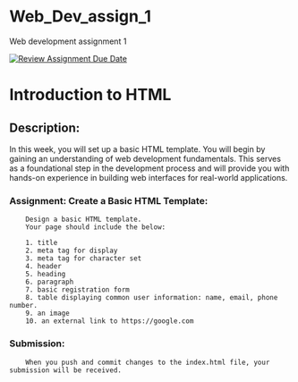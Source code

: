 # Web_Dev_assign_1

Web development assignment 1

[![Review Assignment Due Date](https://classroom.github.com/assets/deadline-readme-button-22041afd0340ce965d47ae6ef1cefeee28c7c493a6346c4f15d667ab976d596c.svg)](https://classroom.github.com/a/bsTcJQeb)
# Introduction to HTML

## Description:
In this week, you will set up a basic HTML template. You will begin by gaining an understanding of web development fundamentals. 
This serves as a foundational step in the development process and will provide you with hands-on experience in building web interfaces for real-world applications.

### Assignment: Create a Basic HTML Template:
        Design a basic HTML template.
        Your page should include the below:

        1. title
        2. meta tag for display
        3. meta tag for character set
        4. header
        5. heading
        6. paragraph
        7. basic registration form
        8. table displaying common user information: name, email, phone number.
        9. an image
        10. an external link to https://google.com
        

### Submission:
        When you push and commit changes to the index.html file, your submission will be received.
